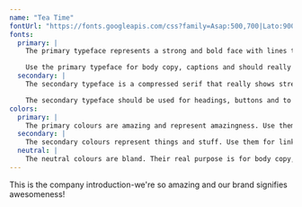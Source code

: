 ```yaml
---
name: "Tea Time"
fontUrl: "https://fonts.googleapis.com/css?family=Asap:500,700|Lato:900"
fonts:
  primary: |
    The primary typeface represents a strong and bold face with lines that show stability and arrogance to fully express the power and dominance of our company.

    Use the primary typeface for body copy, captions and should really anything by default
  secondary: |
    The secondary typeface is a compressed serif that really shows strength and dominance over our domain.

    The secondary typeface should be used for headings, buttons and to highlight important things
colors:
  primary: |
    The primary colours are amazing and represent amazingness. Use them for headers, footers and emphasis.
  secondary: |
    The secondary colours represent things and stuff. Use them for links or when you want an extra pop.
  neutral: |
    The neutral colours are bland. Their real purpose is for body copy, captions, tables etc.
---
```


This is the company introduction-we're so amazing and our brand signifies awesomeness!
